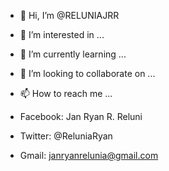 - 👋 Hi, I’m @RELUNIAJRR
- 👀 I’m interested in ...
- 🌱 I’m currently learning ...
- 💞️ I’m looking to collaborate on ...
- 📫 How to reach me ...


- Facebook: Jan Ryan R. Reluni
- Twitter: @ReluniaRyan
- Gmail: janryanrelunia@gmail.com


<!---
RELUNIAJRR/RELUNIAJRR is a ✨ special ✨ repository because its `README.md` (this file) appears on your GitHub profile.
You can click the Preview link to take a look at your changes.
--->
